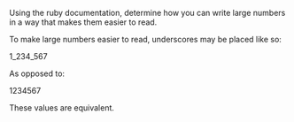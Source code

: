 Using the ruby documentation, determine how you can write large numbers in a way that makes them easier to read.

To make large numbers easier to read, underscores may be placed like so:

1_234_567

As opposed to:

1234567

These values are equivalent.